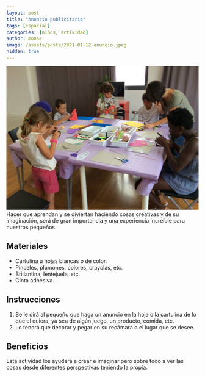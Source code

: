 ```yaml
---
layout: post
title: "Anuncio publicitario"
tags: [espacial]
categories: [niños, actividad]
author: monse
image: /assets/posts/2021-01-12-anuncio.jpeg
hidden: true
---
```

![Actividad de anuncio](/assets/posts/2021-01-12-anuncio.jpeg)<br/> 
Hacer que aprendan y se diviertan haciendo cosas creativas y de su imaginación, será de gran importancia y una experiencia increíble para nuestros pequeños. 
 
## Materiales 
- Cartulina u hojas blancas o de color.
- Pinceles, plumones, colores, crayolas, etc. 
- Brillantina, lentejuela, etc. 
- Cinta adhesiva.

## Instrucciones 
1. Se le dirá al pequeño que haga un anuncio en la hoja o la cartulina de lo que el quiera, ya sea de algún juego, un producto, comida, etc. 
2. Lo tendrá que decorar y pegar en su recámara o el lugar que se desee. 

## Beneficios 
Esta actividad los ayudará a crear e imaginar pero sobre todo a ver las cosas desde diferentes perspectivas teniendo la propia. 